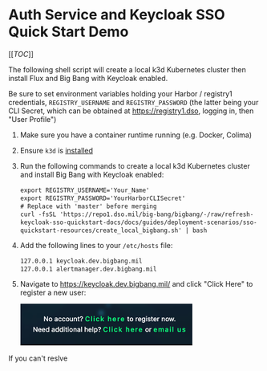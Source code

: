 # Auth Service and Keycloak SSO Quick Start Demo

[[_TOC_]]

The following shell script will create a local k3d Kubernetes cluster then install Flux and Big Bang with Keycloak enabled.

Be sure to set environment variables holding your Harbor / registry1 credentials, `REGISTRY_USERNAME` and `REGISTRY_PASSWORD` (the latter being your CLI Secret, which can be obtained at <https://registry1.dso>, logging in, then "User Profile")

1. Make sure you have a container runtime running (e.g. Docker, Colima)
1. Ensure `k3d` is [installed](https://k3d.io/v5.7.4/#install-current-latest-release)
1. Run the following commands to create a local k3d Kubernetes cluster and install Big Bang with Keycloak enabled: 

    ```shell
    export REGISTRY_USERNAME='Your_Name'
    export REGISTRY_PASSWORD='YourHarborCLISecret'
    # Replace with 'master' before merging
    curl -fsSL 'https://repo1.dso.mil/big-bang/bigbang/-/raw/refresh-keycloak-sso-quickstart-docs/docs/guides/deployment-scenarios/sso-quickstart-resources/create_local_bigbang.sh' | bash
    ```
1. Add the following lines to your `/etc/hosts` file:

    ```text
    127.0.0.1 keycloak.dev.bigbang.mil
    127.0.0.1 alertmanager.dev.bigbang.mil
    ```
1. Navigate to <https://keycloak.dev.bigbang.mil/> and click "Click Here" to register a new user:

    ![img.png](img.png)

If you can't reslve